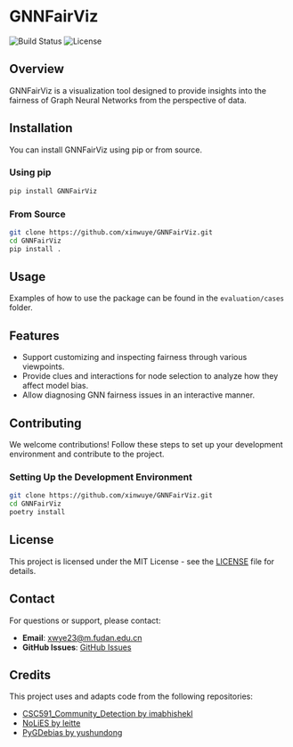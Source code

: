 # GNNFairViz

![Build Status](https://github.com/xinwuye/GNNFairViz/actions/workflows/python-publish.yml/badge.svg) ![License](https://img.shields.io/github/license/xinwuye/GNNFairViz)

## Overview

GNNFairViz is a visualization tool designed to provide insights into the fairness of Graph Neural Networks from the perspective of data. 

## Installation

You can install GNNFairViz using pip or from source.

### Using pip

```bash
pip install GNNFairViz
```

### From Source

```bash
git clone https://github.com/xinwuye/GNNFairViz.git
cd GNNFairViz
pip install .
```

## Usage

Examples of how to use the package can be found in the `evaluation/cases` folder.

## Features

- Support customizing and inspecting fairness through various
viewpoints.
- Provide clues and interactions for node selection to analyze how
they affect model bias.
- Allow diagnosing GNN fairness issues in an interactive manner.

## Contributing

We welcome contributions! Follow these steps to set up your development environment and contribute to the project.

### Setting Up the Development Environment

```bash
git clone https://github.com/xinwuye/GNNFairViz.git
cd GNNFairViz
poetry install
```

## License

This project is licensed under the MIT License - see the [LICENSE](LICENSE) file for details.

## Contact

For questions or support, please contact:

- **Email**: xwye23@m.fudan.edu.cn
- **GitHub Issues**: [GitHub Issues](https://github.com/xinwuye/GNNFairViz/issues)

## Credits

This project uses and adapts code from the following repositories:

- [CSC591_Community_Detection by imabhishekl](https://github.com/imabhishekl/CSC591_Community_Detection)
- [NoLiES by leitte](https://github.com/leitte/NoLiES)
- [PyGDebias by yushundong](https://github.com/yushundong/PyGDebias)